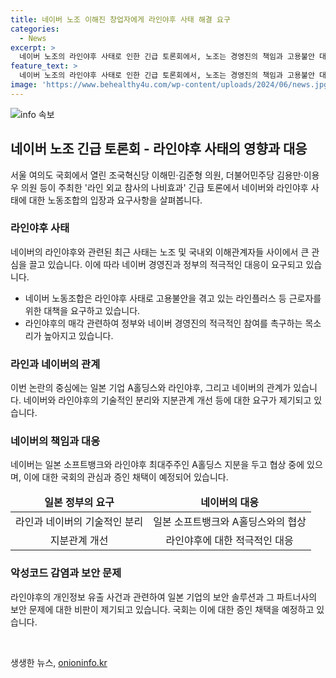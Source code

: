```yaml
---
title: 네이버 노조 이해진 창업자에게 라인야후 사태 해결 요구
categories:
  - News
excerpt: >
  네이버 노조의 라인야후 사태로 인한 긴급 토론회에서, 노조는 경영진의 책임과 고용불안 대책을 요구했으며, 정부의 무관심과 방치로 2500여 명의 국민이 고용불안에 시달리고 있다고 주장했다. 네이버와 일본 A홀딩스의 매각 결정이 서비스와 사람들의 열정을 잃을 수 있다는 우려를 표명했으며, 일본 정부의 네이버 몰아내기로 기업활동의 자유를 침해하고 있다고 지적했다. 국회는 내달 2일 네이버 대표를 증인으로 채택해 관련 질의를 이어간다.
feature_text: >
  네이버 노조의 라인야후 사태로 인한 긴급 토론회에서, 노조는 경영진의 책임과 고용불안 대책을 요구했으며, 정부의 무관심과 방치로 2500여 명의 국민이 고용불안에 시달리고 있다고 주장했다. 네이버와 일본 A홀딩스의 매각 결정이 서비스와 사람들의 열정을 잃을 수 있다는 우려를 표명했으며, 일본 정부의 네이버 몰아내기로 기업활동의 자유를 침해하고 있다고 지적했다. 국회는 내달 2일 네이버 대표를 증인으로 채택해 관련 질의를 이어간다.
image: 'https://www.behealthy4u.com/wp-content/uploads/2024/06/news.jpg'
---
```


<p><img src="https://www.behealthy4u.com/wp-content/uploads/2024/06/news.jpg" alt="info 속보" /></p>

<h2 data-ke-size="size26">네이버 노조 긴급 토론회 - 라인야후 사태의 영향과 대응</h2>

<p data-ke-size="size16">서울 여의도 국회에서 열린 조국혁신당 이해민·김준형 의원, 더불어민주당 김용만·이용우 의원 등이 주최한 '라인 외교 참사의 나비효과' 긴급 토론에서 네이버와 라인야후 사태에 대한 노동조합의 입장과 요구사항을 살펴봅니다.</p>

<h3><b>라인야후 사태</b></h3>

<p data-ke-size="size16">네이버의 라인야후와 관련된 최근 사태는 노조 및 국내외 이해관계자들 사이에서 큰 관심을 끌고 있습니다. 이에 따라 네이버 경영진과 정부의 적극적인 대응이 요구되고 있습니다.</p>

<ul>
<li>네이버 노동조합은 라인야후 사태로 고용불안을 겪고 있는 라인플러스 등 근로자를 위한 대책을 요구하고 있습니다.</li>
<li>라인야후의 매각 관련하여 정부와 네이버 경영진의 적극적인 참여를 촉구하는 목소리가 높아지고 있습니다.</li>
</ul>

<h3><b>라인과 네이버의 관계</b></h3>

<p data-ke-size="size16">이번 논란의 중심에는 일본 기업 A홀딩스와 라인야후, 그리고 네이버의 관계가 있습니다. 네이버와 라인야후의 기술적인 분리와 지분관계 개선 등에 대한 요구가 제기되고 있습니다.</p>

<h3><b>네이버의 책임과 대응</b></h3>

<p data-ke-size="size16">네이버는 일본 소프트뱅크와 라인야후 최대주주인 A홀딩스 지분을 두고 협상 중에 있으며, 이에 대한 국회의 관심과 증인 채택이 예정되어 있습니다.</p>

<table>
<thead>
<tr>
<td style="text-align: center; height: 17px;"><b>일본 정부의 요구</b></td>
<td style="text-align: center; height: 17px;"><b>네이버의 대응</b></td>
</tr>
</thead>
<tbody>
<tr>
<td style="text-align: center; height: 17px;">라인과 네이버의 기술적인 분리</td>
<td style="text-align: center; height: 17px;">일본 소프트뱅크와 A홀딩스와의 협상</td>
</tr>
<tr>
<td style="text-align: center; height: 17px;">지분관계 개선</td>
<td style="text-align: center; height: 17px;">라인야후에 대한 적극적인 대응</td>
</tr>
</tbody>
</table>

<h3><b>악성코드 감염과 보안 문제</b></h3>

<p data-ke-size="size16">라인야후의 개인정보 유출 사건과 관련하여 일본 기업의 보안 솔루션과 그 파트너사의 보안 문제에 대한 비판이 제기되고 있습니다. 국회는 이에 대한 증인 채택을 예정하고 있습니다.</p>

<p data-ke-size="size16">&nbsp;</p>
생생한 뉴스, <a href="https://onioninfo.kr" rel="dofollow">onioninfo.kr</a>


